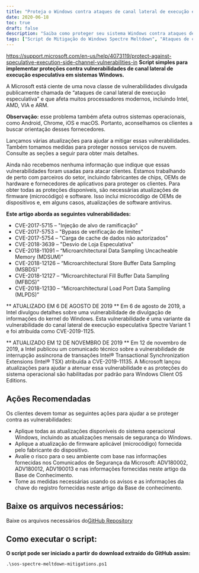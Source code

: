 ```yaml
---
title: "Proteja o Windows contra ataques de canal lateral de execução especulativa"
date: 2020-06-18
toc: true
draft: false
description: "Saiba como proteger seu sistema Windows contra ataques de canal lateral de execução especulativa com script de mitigação e atualizações de firmware da Microsoft"
tags: ["Script de Mitigação do Windows Spectre Meltdown", "Ataques de canal lateral de execução especulativa", "Microsoft", "Intel", "AMD", "ATRAVÉS DA", "BRAÇO", "Android", "cromada", "iOS", "Mac OS", "Injeção de alvo de ramificação", "Desvio de verificação de limites", "Carregamento de Cache de Dados Rogue", "Ignorar loja especulativa", "Amostragem de dados microarquiteturais", "CVEs", "Atualizações de firmware", "Repositório GitHub", "PowerShell"]
---
```

 https://support.microsoft.com/en-us/help/4073119/protect-against-speculative-execution-side-channel-vulnerabilities-in
**Script simples para implementar proteções contra vulnerabilidades de canal lateral de execução especulativa em sistemas Windows.**

A Microsoft está ciente de uma nova classe de vulnerabilidades divulgada publicamente chamada de “ataques de canal lateral de execução especulativa” e que afeta muitos processadores modernos, incluindo Intel, AMD, VIA e ARM.

**Observação:** esse problema também afeta outros sistemas operacionais, como Android, Chrome, iOS e macOS. Portanto, aconselhamos os clientes a buscar orientação desses fornecedores.

Lançamos várias atualizações para ajudar a mitigar essas vulnerabilidades. Também tomamos medidas para proteger nossos serviços de nuvem. Consulte as seções a seguir para obter mais detalhes.

Ainda não recebemos nenhuma informação que indique que essas vulnerabilidades foram usadas para atacar clientes. Estamos trabalhando de perto com parceiros do setor, incluindo fabricantes de chips, OEMs de hardware e fornecedores de aplicativos para proteger os clientes. Para obter todas as proteções disponíveis, são necessárias atualizações de firmware (microcódigo) e software. Isso inclui microcódigo de OEMs de dispositivos e, em alguns casos, atualizações de software antivírus.

**Este artigo aborda as seguintes vulnerabilidades:**
- CVE-2017-5715 – "Injeção de alvo de ramificação"
- CVE-2017-5753 – "Bypass de verificação de limites"
- CVE-2017-5754 – "Carga de cache de dados não autorizados"
- CVE-2018-3639 – "Desvio de Loja Especulativa"
- CVE-2018-11091 – “Microarchitectural Data Sampling Uncacheable Memory (MDSUM)”
- CVE-2018-12126 – “Microarchitectural Store Buffer Data Sampling (MSBDS)”
- CVE-2018-12127 – “Microarchitectural Fill Buffer Data Sampling (MFBDS)”
- CVE-2018-12130 – “Microarchitectural Load Port Data Sampling (MLPDS)”

** ATUALIZADO EM 6 DE AGOSTO DE 2019 ** Em 6 de agosto de 2019, a Intel divulgou detalhes sobre uma vulnerabilidade de divulgação de informações do kernel do Windows. Esta vulnerabilidade é uma variante da vulnerabilidade do canal lateral de execução especulativa Spectre Variant 1 e foi atribuída como CVE-2019-1125.

** ATUALIZADO EM 12 DE NOVEMBRO DE 2019 ** Em 12 de novembro de 2019, a Intel publicou um comunicado técnico sobre a vulnerabilidade de interrupção assíncrona de transações Intel® Transactional Synchronization Extensions (Intel® TSX) atribuída a CVE-2019-11135. A Microsoft lançou atualizações para ajudar a atenuar essa vulnerabilidade e as proteções do sistema operacional são habilitadas por padrão para Windows Client OS Editions.

## Ações Recomendadas
Os clientes devem tomar as seguintes ações para ajudar a se proteger contra as vulnerabilidades:

- Aplique todas as atualizações disponíveis do sistema operacional Windows, incluindo as atualizações mensais de segurança do Windows.
- Aplique a atualização de firmware aplicável (microcódigo) fornecida pelo fabricante do dispositivo.
- Avalie o risco para o seu ambiente com base nas informações fornecidas nos Comunicados de Segurança da Microsoft: ADV180002, ADV180012, ADV190013 e nas informações fornecidas neste artigo da Base de Conhecimento.
- Tome as medidas necessárias usando os avisos e as informações da chave do registro fornecidas neste artigo da Base de conhecimento.

## Baixe os arquivos necessários:

Baixe os arquivos necessários do[GitHub Repository](https://github.com/simeononsecurity/Windows-Spectre-Meltdown-Mitigation-Script)

## Como executar o script:

**O script pode ser iniciado a partir do download extraído do GitHub assim:**
```
.\sos-spectre-meltdown-mitigations.ps1
```
